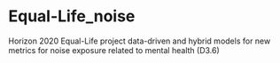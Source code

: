 # Equal-Life_noise
Horizon 2020 Equal-Life project data-driven and hybrid models for new metrics for noise exposure related to mental health (D3.6)
